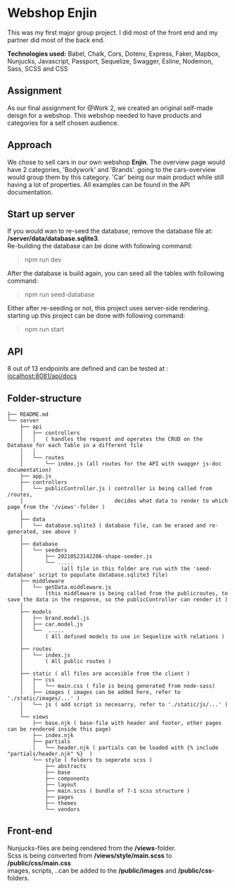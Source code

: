# Webshop Enjin

This was my first major group project. I did most of the front end and my partner did most of the back end.

**Technologies used:** Babel, Chalk, Cors, Dotenv, Express, Faker, Mapbox, Nunjucks, Javascript, Passport, Sequelize, Swagger, Esline, Nodemon, Sass, SCSS and CSS

## Assignment
As our final assignment for @Work 2, we created an original self-made deisgn for a webshop. This webshop needed to have products and categories for a self chosen audience.

## Approach
We chose to sell cars in our own webshop **Enjin**. The overview page would have 2 categories, 'Bodywork' and 'Brands'. going to the cars-overview would group them by this category. 'Car' being our main product while still having a lot of properties. All examples can be found in the API documentation.

## Start up server
If you would wan to re-seed the database, remove the database file at: **/server/data/database.sqlite3**.  
Re-building the database can be done with following command:
> npm run dev

After the database is build again, you can seed all the tables with following command:
> npm run seed-database

Either after re-seeding or not, this project uses server-side rendering. starting up this project can be done with following command:
> npm run start  


## API 
8 out of 13 endpoints are defined and can be tested at :  
[localhost:8081/api/docs](localhost:8081/api/docs)


## Folder-structure
```
├── README.md  
└── server  
    ├── api
    │   ├── controllers 
    │   │   ( handles the request and operates the CRUD on the Database for each Table in a different file
    │   │   
    │   └── routes
    │       └── index.js (all routes for the API with swagger js-doc documentation)
    ├── app.js
    ├── controllers
    │   └── publicController.js ( controller is being called from /routes, 
    │                             decides what data to render to which page from the '/views'-folder )
    │
    ├── data
    │   └── database.sqlite3 ( database file, can be erased and re-generated, see above )
    │                             
    ├── database
    │   └── seeders
    │       ├── 20210523142206-shape-seeder.js
    │       └── .....        
    │            (all file in this folder are run with the 'seed-database' script to populate database.sqlite3 file)
    ├── middleware
    │   └── getData.middleware.js
    │       (this middleware is being called from the publicroutes, to save the data in the response, so the publicController can render it )
    │
    ├── models
    │   ├── brand.model.js
    │   ├── car.model.js
    │   └──  .....
    │       ( All defined models to use in Sequelize with relations )
    │
    ├── routes
    │   └── index.js
    │       ( All public routes )
    │
    ├── static ( all files are accesible from the client )
    │   ├── css
    │   │   └── main.css ( file is being generated from node-sass)
    │   ├── images ( images can be added here, refer to './static/images/...' )
    │   └── js ( add script is necesarry, refer to './static/js/...' )
    │
    └── views
        ├── base.njk ( base-file with header and footer, other pages can be rendered inside this page)
        ├── index.njk
        ├── partials
        │   └── header.njk ( partials can be loaded with {% include "partials/header.njk" %}  )
        └── style ( folders to seperate scss )
            ├── abstracts
            ├── base
            ├── components
            ├── layout
            ├── main.scss ( bundle of 7-1 scss structure )
            ├── pages
            ├── themes
            └── vendors
```

## Front-end
Nunjucks-files are being rendered from the **/views**-folder.  
Scss is being converted from **/views/style/main.scss** to **/public/css/main.css**  
images, scripts, ..can be added to the **/public/images** and **/public/css**-folders.  



